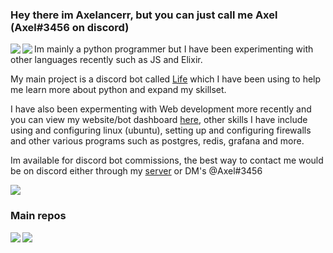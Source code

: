  ### Hey there im Axelancerr, but you can just call me Axel (Axel#3456 on discord)
<p align="left>
  <a href="https://github.com/anuraghazra/github-readme-stats">
    <img align="left" src="https://github-readme-stats.vercel.app/api/top-langs/?username=Axelancerr&theme=algolia&card_width=445&layout=compact" />
  </a>
  <a href="https://github.com/anuraghazra/github-readme-stats">
    <img align="left" src="https://github-readme-stats.vercel.app/api?username=Axelancerr&theme=algolia&count_private=true&show_icons=true" />
  </a>

  Im mainly a python programmer but I have been experimenting with other languages recently such as JS and Elixir. 

  My main project is a discord bot called [Life](https://github.com/Axelancerr/Life) which I have been using to help me learn more about python and expand my skillset.

  I have also been expermenting with Web development more recently and you can view my website/bot dashboard [here](https://www.mrrandom.xyz/), other skills I have include using and configuring linux (ubuntu), setting up and configuring firewalls and other various programs such as postgres, redis, grafana and more.

  Im available for discord bot commissions, the best way to contact me would be on discord either through my [server](https://discord.com/invite/xP8xsHr) or DM's @Axel#3456
  
  <a href="https://wakatime.com/">
    <img align="center" src="https://github-readme-stats.vercel.app/api/wakatime?username=Axelancerr&theme=algolia" />
  </a>  
  
  ### Main repos
  <a href="https://github.com/Axelancerr/Life">
    <img align="left" src="https://github-readme-stats.vercel.app/api/pin/?username=Axelancerr&repo=Life&theme=algolia" />
  </a>  
  <a href="https://github.com/Axelancerr/diorite">
    <img align="left" src="https://github-readme-stats.vercel.app/api/pin/?username=Axelancerr&repo=diorite&theme=algolia" />
  </a>
  
</p>                                                                                                                                         
